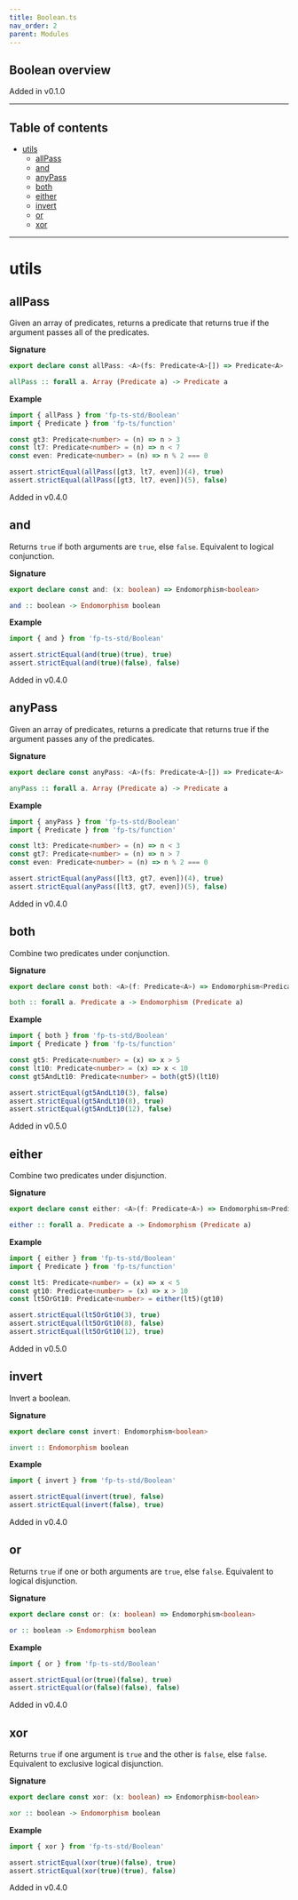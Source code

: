 ```yaml
---
title: Boolean.ts
nav_order: 2
parent: Modules
---
```


## Boolean overview

Added in v0.1.0

---

<h2 class="text-delta">Table of contents</h2>

- [utils](#utils)
  - [allPass](#allpass)
  - [and](#and)
  - [anyPass](#anypass)
  - [both](#both)
  - [either](#either)
  - [invert](#invert)
  - [or](#or)
  - [xor](#xor)

---

# utils

## allPass

Given an array of predicates, returns a predicate that returns true if the
argument passes all of the predicates.

**Signature**

```ts
export declare const allPass: <A>(fs: Predicate<A>[]) => Predicate<A>
```

```hs
allPass :: forall a. Array (Predicate a) -> Predicate a
```

**Example**

```ts
import { allPass } from 'fp-ts-std/Boolean'
import { Predicate } from 'fp-ts/function'

const gt3: Predicate<number> = (n) => n > 3
const lt7: Predicate<number> = (n) => n < 7
const even: Predicate<number> = (n) => n % 2 === 0

assert.strictEqual(allPass([gt3, lt7, even])(4), true)
assert.strictEqual(allPass([gt3, lt7, even])(5), false)
```

Added in v0.4.0

## and

Returns `true` if both arguments are `true`, else `false`. Equivalent to
logical conjunction.

**Signature**

```ts
export declare const and: (x: boolean) => Endomorphism<boolean>
```

```hs
and :: boolean -> Endomorphism boolean
```

**Example**

```ts
import { and } from 'fp-ts-std/Boolean'

assert.strictEqual(and(true)(true), true)
assert.strictEqual(and(true)(false), false)
```

Added in v0.4.0

## anyPass

Given an array of predicates, returns a predicate that returns true if the
argument passes any of the predicates.

**Signature**

```ts
export declare const anyPass: <A>(fs: Predicate<A>[]) => Predicate<A>
```

```hs
anyPass :: forall a. Array (Predicate a) -> Predicate a
```

**Example**

```ts
import { anyPass } from 'fp-ts-std/Boolean'
import { Predicate } from 'fp-ts/function'

const lt3: Predicate<number> = (n) => n < 3
const gt7: Predicate<number> = (n) => n > 7
const even: Predicate<number> = (n) => n % 2 === 0

assert.strictEqual(anyPass([lt3, gt7, even])(4), true)
assert.strictEqual(anyPass([lt3, gt7, even])(5), false)
```

Added in v0.4.0

## both

Combine two predicates under conjunction.

**Signature**

```ts
export declare const both: <A>(f: Predicate<A>) => Endomorphism<Predicate<A>>
```

```hs
both :: forall a. Predicate a -> Endomorphism (Predicate a)
```

**Example**

```ts
import { both } from 'fp-ts-std/Boolean'
import { Predicate } from 'fp-ts/function'

const gt5: Predicate<number> = (x) => x > 5
const lt10: Predicate<number> = (x) => x < 10
const gt5AndLt10: Predicate<number> = both(gt5)(lt10)

assert.strictEqual(gt5AndLt10(3), false)
assert.strictEqual(gt5AndLt10(8), true)
assert.strictEqual(gt5AndLt10(12), false)
```

Added in v0.5.0

## either

Combine two predicates under disjunction.

**Signature**

```ts
export declare const either: <A>(f: Predicate<A>) => Endomorphism<Predicate<A>>
```

```hs
either :: forall a. Predicate a -> Endomorphism (Predicate a)
```

**Example**

```ts
import { either } from 'fp-ts-std/Boolean'
import { Predicate } from 'fp-ts/function'

const lt5: Predicate<number> = (x) => x < 5
const gt10: Predicate<number> = (x) => x > 10
const lt5OrGt10: Predicate<number> = either(lt5)(gt10)

assert.strictEqual(lt5OrGt10(3), true)
assert.strictEqual(lt5OrGt10(8), false)
assert.strictEqual(lt5OrGt10(12), true)
```

Added in v0.5.0

## invert

Invert a boolean.

**Signature**

```ts
export declare const invert: Endomorphism<boolean>
```

```hs
invert :: Endomorphism boolean
```

**Example**

```ts
import { invert } from 'fp-ts-std/Boolean'

assert.strictEqual(invert(true), false)
assert.strictEqual(invert(false), true)
```

Added in v0.4.0

## or

Returns `true` if one or both arguments are `true`, else `false`. Equivalent
to logical disjunction.

**Signature**

```ts
export declare const or: (x: boolean) => Endomorphism<boolean>
```

```hs
or :: boolean -> Endomorphism boolean
```

**Example**

```ts
import { or } from 'fp-ts-std/Boolean'

assert.strictEqual(or(true)(false), true)
assert.strictEqual(or(false)(false), false)
```

Added in v0.4.0

## xor

Returns `true` if one argument is `true` and the other is `false`, else
`false`. Equivalent to exclusive logical disjunction.

**Signature**

```ts
export declare const xor: (x: boolean) => Endomorphism<boolean>
```

```hs
xor :: boolean -> Endomorphism boolean
```

**Example**

```ts
import { xor } from 'fp-ts-std/Boolean'

assert.strictEqual(xor(true)(false), true)
assert.strictEqual(xor(true)(true), false)
```

Added in v0.4.0
